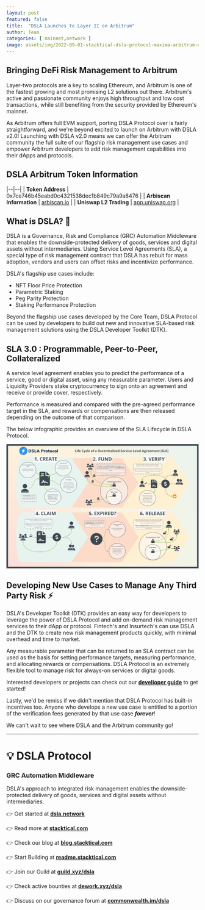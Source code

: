 ```yaml
---
layout: post
featured: false
title:  "DSLA Launches to Layer II on Arbitrum"
author: Team
categories: [ mainnet,network ]
image: assets/img/2022-09-01-stacktical-dsla-protocol-maxima-arbitrum-edition-blockchain-cryptocurrency-fintech-legaltech-insurtech-itsm-slm-sla-defi-nft2.jpg
---
```


## Bringing DeFi Risk Management to Arbitrum

Layer-two protocols are a key to scaling Ethereum, and Arbitrum is one of the fastest growing and most promising L2 solutions out there. Arbitrum's active and passionate community enjoys high throughput and low cost transactions, while still benefiting from the security provided by Ethereum's mainnet.

As Arbitrum offers full EVM support, porting DSLA Protocol over is fairly straightforward, and we're beyond excited to launch on Arbitrum with DSLA v2.0! Launching with DSLA v2.0 means we can offer the Arbitrum community the full suite of our flagship risk management use cases and empower Arbitrum developers to add risk management capabilities into their dApps and protocols.

## DSLA Arbitrum Token Information

|--|--|
| **Token Address** | 0x7ce746b45eabd0c4321538dec1b849c79a9a8476 |
| **Arbiscan Information** | [arbiscan.io](https://arbiscan.io/token/0x7ce746b45eabd0c4321538dec1b849c79a9a8476) |
| **Uniswap L2 Trading** | [app.uniswap.org](https://app.uniswap.org/#/swap?outputCurrency=0x7ce746b45eabd0c4321538dec1b849c79a9a8476&chain=arbitrum) |


## What is DSLA? 🤔

DSLA is a Governance, Risk and Compliance (GRC) Automation Middleware that enables the downside-protected delivery of goods, services and digital assets without intermediaries. Using Service Level Agreements (SLA), a special type of risk management contract that DSLA has rebuit for mass adoption, vendors and users can offset risks and incentivize performance.

DSLA's flagship use cases include:
* NFT Floor Price Protection
* Parametric Staking
* Peg Parity Protection
* Staking Performance Protection

Beyond the flagship use cases developed by the Core Team, DSLA Protocol can be used by developers to build out new and innovative SLA-based risk management solutions using the DSLA Developer Toolkit (DTK).

## SLA 3.0 : Programmable, Peer-to-Peer, Collateralized

A service level agreement enables you to predict the performance of a service, good or digital asset, using any measurable parameter. Users and Liquidity Providers stake cryptocurrency to sign onto an agreement and receive or provide cover, respectively.

Performance is measured and compared with the pre-agreed performance target in the SLA, and rewards or compensations are then released depending on the outcome of that comparison.

The below infographic provides an overview of the SLA Lifecycle in DSLA Protocol.

[![SLA Lifecycle Infographic](/assets/img/dsla-lifecycle-in-depth-infographic-v2_sm.jpg)](/assets/img/dsla-lifecycle-in-depth-infographic-v2.jpg)

## Developing New Use Cases to Manage Any Third Party Risk ⚡

DSLA's Developer Toolkit (DTK) provides an easy way for developers to leverage the power of DSLA Protocol and add on-demand risk management services to their dApp or protocol. Fintech's and Insurtech's can use DSLA and the DTK to create new risk management products quickly, with minimal overhead and time to market.

Any measurable parameter that can be returned to an SLA contract can be used as the basis for setting performance targets, measuring performance, and allocating rewards or compensations. DSLA Protocol is an extremely flexible tool to manage risk for always-on services or digital goods.

Interested developers or projects can check out our [**develioper guide**](https://readme.stacktical.com/developer-guide/) to get started!

Lastly, we'd be remiss if we didn't mention that DSLA Protocol has built-in incentives too. Anyone who develops a new use case is entitled to a portion of the verification fees generated by that use case ***forever***!

We can't wait to see where DSLA and the Arbitrum community go!

---

# 💡 DSLA Protocol

### GRC Automation Middleware

DSLA's approach to integrated risk management enables the downside-protected delivery of goods, services and digital assets without intermediaries.

👉 Get started at **[dsla.network](https://dsla.network)** 

👉 Read more at [**stacktical.com**](https://stacktical.com)

👉 Check our blog at [**blog.stacktical.com**](https://blog.stacktical.com)

👉 Start Building at [**readme.stacktical.com**](https://readme.stacktical.com/developer-guide/)

👉 Join our Guild at [**guild.xyz/dsla**](https://guild.xyz/dsla)

👉 Check active bounties at [**dework.xyz/dsla**](https://dework.xyz/dsla)

👉 Discuss on our governance forum at [**commonwealth.im/dsla**](https://commonwealth.im/dsla)